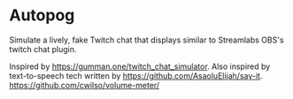 # Autopog
Simulate a lively, fake Twitch chat that displays similar to Streamlabs OBS's twitch chat plugin.

Inspired by https://gumman.one/twitch_chat_simulator.
Also inspired by text-to-speech tech written by https://github.com/AsaoluElijah/say-it.
https://github.com/cwilso/volume-meter/
